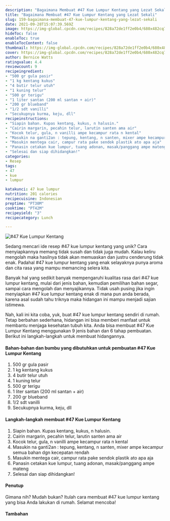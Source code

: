 ```yaml
---
description: "Bagaimana Membuat #47 Kue Lumpur Kentang yang Lezat Sekali"
title: "Bagaimana Membuat #47 Kue Lumpur Kentang yang Lezat Sekali"
slug: 159-bagaimana-membuat-47-kue-lumpur-kentang-yang-lezat-sekali
date: 2021-09-28T15:07:39.569Z
image: https://img-global.cpcdn.com/recipes/828a72de1ff2e0b4/680x482cq70/47-kue-lumpur-kentang-foto-resep-utama.jpg
hideToc: false
enableToc: true
enableTocContent: false
thumbnail: https://img-global.cpcdn.com/recipes/828a72de1ff2e0b4/680x482cq70/47-kue-lumpur-kentang-foto-resep-utama.jpg
cover: https://img-global.cpcdn.com/recipes/828a72de1ff2e0b4/680x482cq70/47-kue-lumpur-kentang-foto-resep-utama.jpg
author: Bernice Watts
ratingvalue: 4.4
reviewcount: 9
recipeingredient:
- "500 gr gula pasir"
- "1 kg kentang kukus"
- "4 butir telur utuh"
- "1 kuning telur"
- "500 gr terigu"
- "1 liter santan (200 ml santan + air)"
- "200 gr blueband"
- "1/2 sdt vanilli"
- "Secukupnya kurma, keju, dll"
recipeinstructions:
- "Siapin bahan. Kupas kentang, kukus, n halusin."
- "Cairin margarin, pecahin telur, larutin santen ama air"
- "Kocok telur, gula, n vanilli ampe kecampur rata n kental"
- "Masukin na ganti2an : tepung, kentang, n santen, mixer ampe kecampur semua bahan dgn kecepatan rendah"
- "Masukin mentega cair, campur rata pake sendok plastik ato apa aja"
- "Panasin cetakan kue lumpur, tuang adonan, masak/panggang ampe mateng"
- "Selesai dan siap dihidangkan!"
categories:
- Resep
tags:
- 47
- kue
- lumpur

katakunci: 47 kue lumpur 
nutrition: 201 calories
recipecuisine: Indonesian
preptime: "PT30M"
cooktime: "PT42M"
recipeyield: "3"
recipecategory: Lunch

---
```



![#47 Kue Lumpur Kentang](https://img-global.cpcdn.com/recipes/828a72de1ff2e0b4/680x482cq70/47-kue-lumpur-kentang-foto-resep-utama.jpg)

Sedang mencari ide resep #47 kue lumpur kentang yang unik? Cara menyiapkannya memang tidak susah dan tidak juga mudah. Kalau keliru mengolah maka hasilnya tidak akan memuaskan dan justru cenderung tidak enak. Padahal #47 kue lumpur kentang yang enak selayaknya punya aroma dan cita rasa yang mampu memancing selera kita.

Banyak hal yang sedikit banyak mempengaruhi kualitas rasa dari #47 kue lumpur kentang, mulai dari jenis bahan, kemudian pemilihan bahan segar, sampai cara mengolah dan menyajikannya. Tidak usah pusing jika ingin menyiapkan #47 kue lumpur kentang enak di mana pun anda berada, karena asal sudah tahu triknya maka hidangan ini mampu menjadi sajian istimewa.



Nah, kali ini kita coba, yuk, buat #47 kue lumpur kentang sendiri di rumah. Tetap berbahan sederhana, hidangan ini bisa memberi manfaat untuk membantu menjaga kesehatan tubuh kita. Anda bisa membuat #47 Kue Lumpur Kentang menggunakan 9 jenis bahan dan 6 tahap pembuatan. Berikut ini langkah-langkah untuk membuat hidangannya.

<!--inarticleads1-->

#### Bahan-bahan dan bumbu yang dibutuhkan untuk pembuatan #47 Kue Lumpur Kentang

1. 500 gr gula pasir
1. 1 kg kentang kukus
1. 4 butir telur utuh
1. 1 kuning telur
1. 500 gr terigu
1. 1 liter santan (200 ml santan + air)
1. 200 gr blueband
1. 1/2 sdt vanilli
1. Secukupnya kurma, keju, dll

<!--inarticleads2-->

#### Langkah-langkah membuat #47 Kue Lumpur Kentang

1. Siapin bahan. Kupas kentang, kukus, n halusin.
1. Cairin margarin, pecahin telur, larutin santen ama air
1. Kocok telur, gula, n vanilli ampe kecampur rata n kental
1. Masukin na ganti2an : tepung, kentang, n santen, mixer ampe kecampur semua bahan dgn kecepatan rendah
1. Masukin mentega cair, campur rata pake sendok plastik ato apa aja
1. Panasin cetakan kue lumpur, tuang adonan, masak/panggang ampe mateng
1. Selesai dan siap dihidangkan!

#### Penutup

Gimana nih? Mudah bukan? Itulah cara membuat #47 kue lumpur kentang yang bisa Anda lakukan di rumah. Selamat mencoba!

#### Tambahan



